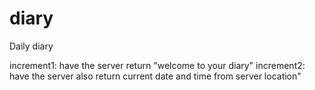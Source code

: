 # diary
Daily diary

increment1: have the server return "welcome to your diary"
increment2: have the server also return current date and time from server location"